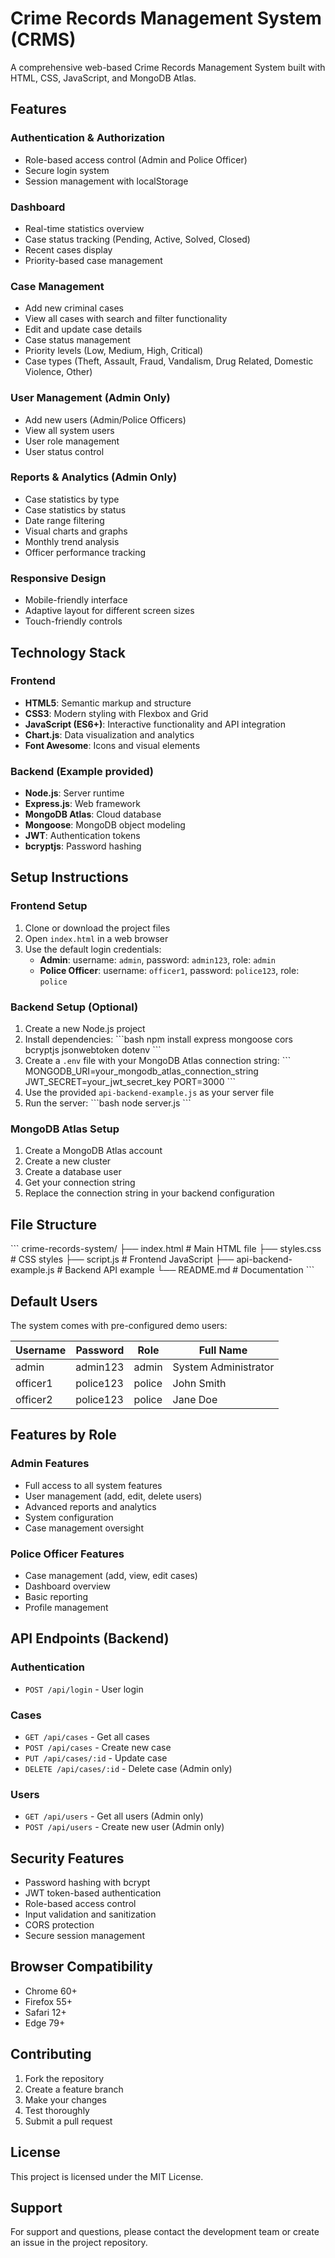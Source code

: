 # Crime Records Management System (CRMS)

A comprehensive web-based Crime Records Management System built with HTML, CSS, JavaScript, and MongoDB Atlas.

## Features

### Authentication & Authorization
- Role-based access control (Admin and Police Officer)
- Secure login system
- Session management with localStorage

### Dashboard
- Real-time statistics overview
- Case status tracking (Pending, Active, Solved, Closed)
- Recent cases display
- Priority-based case management

### Case Management
- Add new criminal cases
- View all cases with search and filter functionality
- Edit and update case details
- Case status management
- Priority levels (Low, Medium, High, Critical)
- Case types (Theft, Assault, Fraud, Vandalism, Drug Related, Domestic Violence, Other)

### User Management (Admin Only)
- Add new users (Admin/Police Officers)
- View all system users
- User role management
- User status control

### Reports & Analytics (Admin Only)
- Case statistics by type
- Case statistics by status
- Date range filtering
- Visual charts and graphs
- Monthly trend analysis
- Officer performance tracking

### Responsive Design
- Mobile-friendly interface
- Adaptive layout for different screen sizes
- Touch-friendly controls

## Technology Stack

### Frontend
- **HTML5**: Semantic markup and structure
- **CSS3**: Modern styling with Flexbox and Grid
- **JavaScript (ES6+)**: Interactive functionality and API integration
- **Chart.js**: Data visualization and analytics
- **Font Awesome**: Icons and visual elements

### Backend (Example provided)
- **Node.js**: Server runtime
- **Express.js**: Web framework
- **MongoDB Atlas**: Cloud database
- **Mongoose**: MongoDB object modeling
- **JWT**: Authentication tokens
- **bcryptjs**: Password hashing

## Setup Instructions

### Frontend Setup
1. Clone or download the project files
2. Open `index.html` in a web browser
3. Use the default login credentials:
   - **Admin**: username: `admin`, password: `admin123`, role: `admin`
   - **Police Officer**: username: `officer1`, password: `police123`, role: `police`

### Backend Setup (Optional)
1. Create a new Node.js project
2. Install dependencies:
   \`\`\`bash
   npm install express mongoose cors bcryptjs jsonwebtoken dotenv
   \`\`\`
3. Create a `.env` file with your MongoDB Atlas connection string:
   \`\`\`
   MONGODB_URI=your_mongodb_atlas_connection_string
   JWT_SECRET=your_jwt_secret_key
   PORT=3000
   \`\`\`
4. Use the provided `api-backend-example.js` as your server file
5. Run the server:
   \`\`\`bash
   node server.js
   \`\`\`

### MongoDB Atlas Setup
1. Create a MongoDB Atlas account
2. Create a new cluster
3. Create a database user
4. Get your connection string
5. Replace the connection string in your backend configuration

## File Structure

\`\`\`
crime-records-system/
├── index.html              # Main HTML file
├── styles.css              # CSS styles
├── script.js               # Frontend JavaScript
├── api-backend-example.js  # Backend API example
└── README.md              # Documentation
\`\`\`

## Default Users

The system comes with pre-configured demo users:

| Username | Password   | Role   | Full Name            |
|----------|------------|--------|---------------------|
| admin    | admin123   | admin  | System Administrator |
| officer1 | police123  | police | John Smith          |
| officer2 | police123  | police | Jane Doe            |

## Features by Role

### Admin Features
- Full access to all system features
- User management (add, edit, delete users)
- Advanced reports and analytics
- System configuration
- Case management oversight

### Police Officer Features
- Case management (add, view, edit cases)
- Dashboard overview
- Basic reporting
- Profile management

## API Endpoints (Backend)

### Authentication
- `POST /api/login` - User login

### Cases
- `GET /api/cases` - Get all cases
- `POST /api/cases` - Create new case
- `PUT /api/cases/:id` - Update case
- `DELETE /api/cases/:id` - Delete case (Admin only)

### Users
- `GET /api/users` - Get all users (Admin only)
- `POST /api/users` - Create new user (Admin only)

## Security Features

- Password hashing with bcrypt
- JWT token-based authentication
- Role-based access control
- Input validation and sanitization
- CORS protection
- Secure session management

## Browser Compatibility

- Chrome 60+
- Firefox 55+
- Safari 12+
- Edge 79+

## Contributing

1. Fork the repository
2. Create a feature branch
3. Make your changes
4. Test thoroughly
5. Submit a pull request

## License

This project is licensed under the MIT License.

## Support

For support and questions, please contact the development team or create an issue in the project repository.
